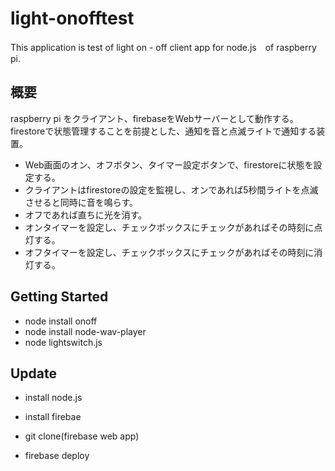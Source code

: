 # light-onofftest

This application is test of light on - off client app for node.js　of raspberry pi.

## 概要

raspberry pi をクライアント、firebaseをWebサーバーとして動作する。
firestoreで状態管理することを前提とした、通知を音と点滅ライトで通知する装置。
- Web画面のオン、オフボタン、タイマー設定ボタンで、firestoreに状態を設定する。
- クライアントはfirestoreの設定を監視し、オンであれば5秒間ライトを点滅させると同時に音を鳴らす。
- オフであれば直ちに光を消す。
- オンタイマーを設定し、チェックボックスにチェックがあればその時刻に点灯する。
- オフタイマーを設定し、チェックボックスにチェックがあればその時刻に消灯する。

## Getting Started

- node install onoff
- node install node-wav-player
- node lightswitch.js

## Update 
 
 - install node.js
 - install firebae
 - git clone(firebase web app)
 
 - firebase deploy
 
